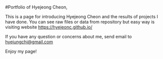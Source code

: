 #Portfolio of Hyejeong Cheon,

This is a page for introducing Hyejeong Cheon and the results of projects I have done. 
You can see raw files or data from repository but easy way is visiting website https://hyejeonc.github.io/   

If you have any question or concerns about me, send email to hyejungchj@gmail.com

Enjoy my page!
